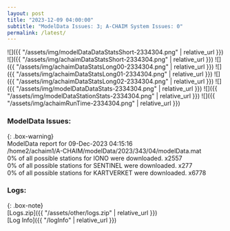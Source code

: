 ```yaml
---
layout: post
title: "2023-12-09 04:00:00"
subtitle: "ModelData Issues: 3; A-CHAIM System Issues: 0"
permalink: /latest/
---
```


![]({{ "/assets/img/modelDataDataStatsShort-2334304.png" | relative_url }})
![]({{ "/assets/img/achaimDataStatsShort-2334304.png" | relative_url }})
![]({{ "/assets/img/achaimDataStatsLong00-2334304.png" | relative_url }})
![]({{ "/assets/img/achaimDataStatsLong01-2334304.png" | relative_url }})
![]({{ "/assets/img/achaimDataStatsLong02-2334304.png" | relative_url }})
![]({{ "/assets/img/modelDataDataStats-2334304.png" | relative_url }})
![]({{ "/assets/img/modelDataStationStats-2334304.png" | relative_url }})
![]({{ "/assets/img/achaimRunTime-2334304.png" | relative_url }})


### ModelData Issues:  
  
{: .box-warning}  
 ModelData report for 09-Dec-2023 04:15:16   
 /home2/achaim1/A-CHAIM/modelData/2023/343/04/modelData.mat   
 0% of all possible stations for IONO were downloaded. x2557   
 0% of all possible stations for SENTINEL were downloaded. x277   
 0% of all possible stations for KARTVERKET were downloaded. x6778   
  


### Logs:  
  
{: .box-note}  
[Logs.zip]({{ "/assets/other/logs.zip" | relative_url }})  
[Log Info]({{ "/logInfo" | relative_url }})  
